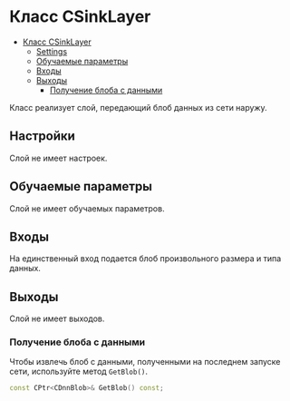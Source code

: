 # Класс CSinkLayer

<!-- TOC -->

- [Класс CSinkLayer](#класс-csinklayer)
    - [Settings](#настройки)
    - [Обучаемые параметры](#обучаемые-параметры)
    - [Входы](#входы)
    - [Выходы](#выходы)
        - [Получение блоба с данными](#получение-блоба-с-данными)

<!-- /TOC -->

Класс реализует слой, передающий блоб данных из сети наружу.

## Настройки

Слой не имеет настроек.

## Обучаемые параметры

Слой не имеет обучаемых параметров.

## Входы

На единственный вход подается блоб произвольного размера и типа данных.

## Выходы

Слой не имеет выходов.

### Получение блоба с данными

Чтобы извлечь блоб с данными, полученными на последнем запуске сети, используйте метод `GetBlob()`.

```c++
const CPtr<CDnnBlob>& GetBlob() const;
```
